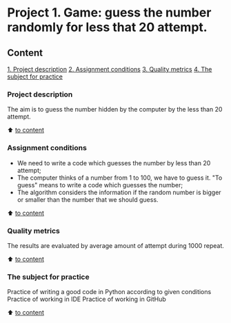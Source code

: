 # Project 1. Game: guess the number randomly for less that 20 attempt.

## Content
[1. Project description](https://github.com/Tzume/Tzume_DS/edit/main/Project_1/README.md#Project-description)
[2. Assignment conditions](https://github.com/Tzume/Tzume_DS/edit/main/Project_1/README.md#The-case-we-work-with)
[3. Quality metrics](https://github.com/Tzume/Tzume_DS/edit/main/Project_1/README.md#Quality-metrics)
[4. The subject for practice](https://github.com/Tzume/Tzume_DS/edit/main/Project_1/README.md#The-subject-for-practice)

### Project description
The aim is to guess the number hidden by the computer by the less than 20 attempt.

:arrow_up: [to content](https://github.com/Tzume/Tzume_DS/edit/main/Project_1/README.md#Content)

### Assignment conditions
- We need to write a code which guesses the number by less than 20 attempt;
- The computer thinks of a number from 1 to 100, we have to guess it. "To guess" means to write a code which guesses the number;
- The algorithm considers the information if the random number is bigger or smaller than the number that we should guess.

:arrow_up: [to content](https://github.com/Tzume/Tzume_DS/edit/main/Project_1/README.md#Content)

### Quality metrics
The results are evaluated by average amount of attempt during 1000 repeat.

:arrow_up: [to content](https://github.com/Tzume/Tzume_DS/edit/main/Project_1/README.md#Content)

### The subject for practice
Practice of writing a good code in Python according to given conditions
Practice of working in IDE
Practice of working in GitHub

:arrow_up: [to content](https://github.com/Tzume/Tzume_DS/edit/main/Project_1/README.md#Content)